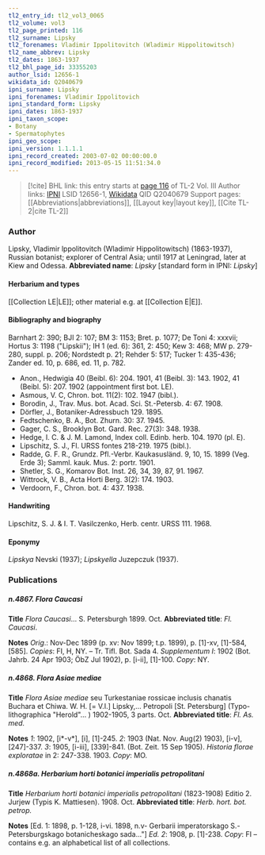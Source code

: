 ```yaml
---
tl2_entry_id: tl2_vol3_0065
tl2_volume: vol3
tl2_page_printed: 116
tl2_surname: Lipsky
tl2_forenames: Vladimir Ippolitovitch (Wladimir Hippolitowitsch)
tl2_name_abbrev: Lipsky
tl2_dates: 1863-1937
tl2_bhl_page_id: 33355203
author_lsid: 12656-1
wikidata_id: Q2040679
ipni_surname: Lipsky
ipni_forenames: Vladimir Ippolitovich
ipni_standard_form: Lipsky
ipni_dates: 1863-1937
ipni_taxon_scope: 
- Botany
- Spermatophytes
ipni_geo_scope: 
ipni_version: 1.1.1.1
ipni_record_created: 2003-07-02 00:00:00.0
ipni_record_modified: 2013-05-15 11:51:34.0
---
```


> [!cite] BHL link: this entry starts at [page 116](https://www.biodiversitylibrary.org/page/33355203) of TL-2 Vol. III
> Author links: [IPNI](https://www.ipni.org/a/12656-1) LSID 12656-1, [Wikidata](https://www.wikidata.org/wiki/Q2040679) QID Q2040679
> Support pages: [[Abbreviations|abbreviations]], [[Layout key|layout key]], [[Cite TL-2|cite TL-2]]

### Author

Lipsky, Vladimir lppolitovitch (Wladimir Hippolitowitsch) (1863-1937), Russian botanist; explorer of Central Asia; until 1917 at Leningrad, later at Kiew and Odessa. 
**Abbreviated name**: *Lipsky* \[standard form in IPNI: *Lipsky*\]

#### Herbarium and types

[[Collection LE|LE]]; other material e.g. at [[Collection E|E]].

#### Bibliography and biography

Barnhart 2: 390; BJI 2: 107; BM 3: 1153; Bret. p. 1077; De Toni 4: xxxvii; Hortus 3: 1198 ("Lipskii"); IH 1 (ed. 6): 361, 2: 450; Kew 3: 468; MW p. 279-280, suppl. p. 206; Nordstedt p. 21; Rehder 5: 517; Tucker 1: 435-436; Zander ed. 10, p. 686, ed. 11, p. 782.
- Anon., Hedwigia 40 (Beibl. 6): 204. 1901, 41 (Beibl. 3): 143. 1902, 41 (Beibl. 5): 207. 1902 (appointment first bot. LE).
- Asmous, V. C, Chron. bot. 11(2): 102. 1947 (bibl.).
- Borodin, J., Trav. Mus. bot. Acad. Sci. St.-Petersb. 4: 67. 1908.
- Dörfler, J., Botaniker-Adressbuch 129. 1895.
- Fedtschenko, B. A., Bot. Zhurn. 30: 37. 1945.
- Gager, C. S., Brooklyn Bot. Gard. Rec. 27(3): 348. 1938.
- Hedge, I. C. & J. M. Lamond, Index coll. Edinb. herb. 104. 1970 (pl. E).
- Lipschitz, S. J., Fl. URSS fontes 218-219. 1975 (bibl.).
- Radde, G. F. R., Grundz. Pfl.-Verbr. Kaukasusländ. 9, 10, 15. 1899 (Veg. Erde 3); Samml. kauk. Mus. 2: portr. 1901.
- Shetler, S. G., Komarov Bot. Inst. 26, 34, 39, 87, 91. 1967.
- Wittrock, V. B., Acta Horti Berg. 3(2): 174. 1903.
- Verdoorn, F., Chron. bot. 4: 437. 1938.

#### Handwriting

Lipschitz, S. J. & I. T. Vasilczenko, Herb. centr. URSS 111. 1968.

#### Eponymy

*Lipskya* Nevski (1937); *Lipskyella* Juzepczuk (1937).

### Publications

##### n.4867. Flora Caucasi

**Title**
*Flora Caucasi*... S. Petersburgh 1899. Oct.
**Abbreviated title**: *Fl. Caucasi*.

**Notes**
*Orig*.: Nov-Dec 1899 (p. xv: Nov 1899; t.p. 1899), p. \[1\]-xv, \[1\]-584, \[585\]. *Copies*: FI, H, NY. – Tr. Tifl. Bot. Sada 4.
*Supplementum I*: 1902 (Bot. Jahrb. 24 Apr 1903; ÖbZ Jul 1902), p. \[i-ii\], \[1\]-100. *Copy*: NY.

##### n.4868. Flora Asiae mediae

**Title**
*Flora Asiae mediae* seu Turkestaniae rossicae inclusis chanatis Buchara et Chiwa. W. H. \[= V.I.\] Lipsky,... Petropoli \[St. Petersburg\] (Typo-lithographica "Herold"... ) 1902-1905, 3 parts. Oct.
**Abbreviated title**: *Fl. As. med.*

**Notes**
*1*: 1902, \[i\*-v\*\], \[i\], \[1\]-245.
*2*: 1903 (Nat. Nov. Aug(2) 1903), \[i-v\], \[247\]-337.
*3*: 1905, \[i-iii\], \[339\]-841. (Bot. Zeit. 15 Sep 1905).
*Historia florae exploratae* in 2: 247-338. 1903.
*Copy*: MO.

##### n.4868a. Herbarium horti botanici imperialis petropolitani

**Title**
*Herbarium horti botanici imperialis petropolitani* (1823-1908) Editio 2. Jurjew (Typis K. Mattiesen). 1908. Oct.
**Abbreviated title**: *Herb. hort. bot. petrop.*

**Notes**
\[Ed. 1: 1898, p. 1-128, i-vi. 1898, n.v- Gerbarii imperatorskago S.-Petersburgskago botanicheskago sada..."\]
*Ed. 2*: 1908, p. \[1\]-238. *Copy*: FI – contains e.g. an alphabetical list of all collections.


